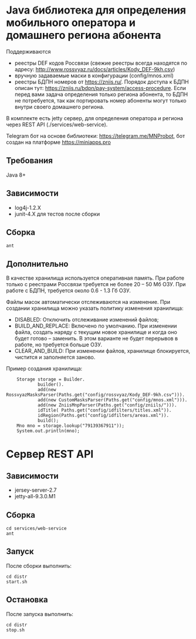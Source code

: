 # Java библиотека для определения мобильного оператора и домашнего региона абонента

Поддерживаются
* реестры DEF кодов Россвязи (свежие реестры всегда находятся по адресу: http://www.rossvyaz.ru/docs/articles/Kody_DEF-9kh.csv)
* вручную задаваемые маски в конфигурации (config/mnos.xml)
* реестры БДПН номеров от https://zniis.ru/. Порядок доступа к БДПН описан тут: https://zniis.ru/bdpn/pay-system/access-procedure.
Если перед вами задача определения только региона абонента, то БДПН не потребуется, так как портировать номер абоненты могут только внутри своего домашнего региона.

В комплекте есть jetty сервер, для определения оператора и региона через REST API (./services/web-service).

Telegram бот на основе библиотеки: https://telegram.me/MNProbot, бот создан на платформе https://miniapps.pro 

## Требования
Java 8+

## Зависимости
* log4j-1.2.X
* junit-4.X для тестов после сборки

## Cборка
    ant

## Дополнительно

В качестве хранилища используется оперативная память.
При работе только с реестрами Россвязи требуется не более 20 – 50 Мб ОЗУ.
При работе с БДПН, требуется около 0.6 - 1.3 Гб ОЗУ.

Файлы масок автоматически отслеживаются на изменение.
При создании хранилища можно указать политику изменения хранилища:
* DISABLED: Отключить отслеживание изменений файлов;
* BUILD_AND_REPLACE: Включено по умолчанию. При изменении файла, создать наряду с текущим новое хранилище и когда оно будет готово – заменить. В этом варианте не будет перерывов в работе, но требуется больше ОЗУ.
* CLEAR_AND_BUILD: При изменении файлов, хранилище блокируется, чистится и заполняется заново.

Пример создания хранилища:

        Storage storage = Builder.
                builder().
                add(new RossvyazMasksParser(Paths.get("config/rossvyaz/Kody_DEF-9kh.csv"))).
                add(new CustomMasksParser(Paths.get("config/mnos.xml"))).
                add(new ZniisMnpParser(Paths.get("config/zniils/"))).
                idTitle( Paths.get("config/idfilters/titles.xml")).
                idRegion(Paths.get("config/idfilters/areas.xml")).
                build();
        Mno mno = storage.lookup("79139367911"));
        System.out.println(mno);
        

# Сервер REST API
## Зависимости
* jersey-server-2.7
* jetty-all-9.3.0.M1

## Сборка
    cd services/web-service
    ant

## Запуск
После сборки выполнить:

    cd distr
    start.sh

## Остановка
После запуска выполнить:

    cd distr
    stop.sh

